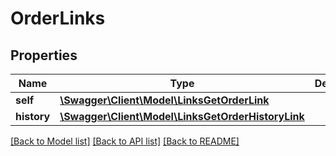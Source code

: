# OrderLinks

## Properties
Name | Type | Description | Notes
------------ | ------------- | ------------- | -------------
**self** | [**\Swagger\Client\Model\LinksGetOrderLink**](LinksGetOrderLink.md) |  | 
**history** | [**\Swagger\Client\Model\LinksGetOrderHistoryLink**](LinksGetOrderHistoryLink.md) |  | [optional] 

[[Back to Model list]](../README.md#documentation-for-models) [[Back to API list]](../README.md#documentation-for-api-endpoints) [[Back to README]](../README.md)


